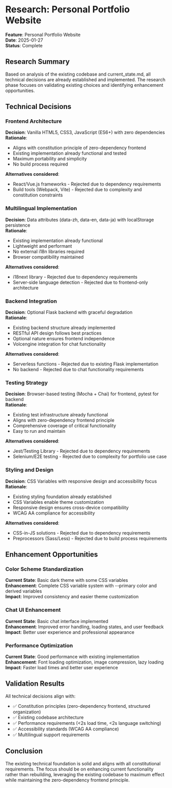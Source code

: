 # Research: Personal Portfolio Website

**Feature**: Personal Portfolio Website  
**Date**: 2025-01-27  
**Status**: Complete

## Research Summary

Based on analysis of the existing codebase and current_state.md, all technical decisions are already established and implemented. The research phase focuses on validating existing choices and identifying enhancement opportunities.

## Technical Decisions

### Frontend Architecture
**Decision**: Vanilla HTML5, CSS3, JavaScript (ES6+) with zero dependencies  
**Rationale**: 
- Aligns with constitution principle of zero-dependency frontend
- Existing implementation already functional and tested
- Maximum portability and simplicity
- No build process required

**Alternatives considered**: 
- React/Vue.js frameworks - Rejected due to dependency requirements
- Build tools (Webpack, Vite) - Rejected due to complexity and constitution constraints

### Multilingual Implementation
**Decision**: Data attributes (data-zh, data-en, data-ja) with localStorage persistence  
**Rationale**:
- Existing implementation already functional
- Lightweight and performant
- No external i18n libraries required
- Browser compatibility maintained

**Alternatives considered**:
- i18next library - Rejected due to dependency requirements
- Server-side language detection - Rejected due to frontend-only architecture

### Backend Integration
**Decision**: Optional Flask backend with graceful degradation  
**Rationale**:
- Existing backend structure already implemented
- RESTful API design follows best practices
- Optional nature ensures frontend independence
- Volcengine integration for chat functionality

**Alternatives considered**:
- Serverless functions - Rejected due to existing Flask implementation
- No backend - Rejected due to chat functionality requirements

### Testing Strategy
**Decision**: Browser-based testing (Mocha + Chai) for frontend, pytest for backend  
**Rationale**:
- Existing test infrastructure already functional
- Aligns with zero-dependency frontend principle
- Comprehensive coverage of critical functionality
- Easy to run and maintain

**Alternatives considered**:
- Jest/Testing Library - Rejected due to dependency requirements
- Selenium/E2E testing - Rejected due to complexity for portfolio use case

### Styling and Design
**Decision**: CSS Variables with responsive design and accessibility focus  
**Rationale**:
- Existing styling foundation already established
- CSS Variables enable theme customization
- Responsive design ensures cross-device compatibility
- WCAG AA compliance for accessibility

**Alternatives considered**:
- CSS-in-JS solutions - Rejected due to dependency requirements
- Preprocessors (Sass/Less) - Rejected due to build process requirements

## Enhancement Opportunities

### Color Scheme Standardization
**Current State**: Basic dark theme with some CSS variables  
**Enhancement**: Complete CSS variable system with --primary color and derived variables  
**Impact**: Improved consistency and easier theme customization

### Chat UI Enhancement
**Current State**: Basic chat interface implemented  
**Enhancement**: Improved error handling, loading states, and user feedback  
**Impact**: Better user experience and professional appearance

### Performance Optimization
**Current State**: Good performance with existing implementation  
**Enhancement**: Font loading optimization, image compression, lazy loading  
**Impact**: Faster load times and better user experience

## Validation Results

All technical decisions align with:
- ✅ Constitution principles (zero-dependency frontend, structured organization)
- ✅ Existing codebase architecture
- ✅ Performance requirements (<2s load time, <2s language switching)
- ✅ Accessibility standards (WCAG AA compliance)
- ✅ Multilingual support requirements

## Conclusion

The existing technical foundation is solid and aligns with all constitutional requirements. The focus should be on enhancing current functionality rather than rebuilding, leveraging the existing codebase to maximum effect while maintaining the zero-dependency frontend principle.

